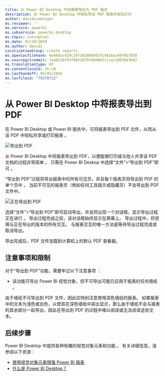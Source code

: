 ```yaml
---
title: 从 Power BI Desktop 中将报表导出为 PDF 格式
description: 从 Power BI Desktop 中轻松导出 PDF 报表并轻松打印
author: davidiseminger
ms.reviewer: ''
ms.service: powerbi
ms.subservice: powerbi-desktop
ms.topic: conceptual
ms.date: 02/28/2019
ms.author: davidi
LocalizationGroup: Create reports
ms.openlocfilehash: 6e468ac429c26f3b1880501914816ac60f8b7858
ms.sourcegitcommit: 7aa0136f93f88516f97ddd8031ccac5d07863b92
ms.translationtype: HT
ms.contentlocale: zh-CN
ms.lasthandoff: 05/05/2020
ms.locfileid: "79378722"
---
```

# <a name="export-reports-to-pdf-from-power-bi-desktop"></a>从 Power BI Desktop 中将报表导出到 PDF
在 Power BI Desktop 或 Power BI 服务中，可将报表导出到 PDF 文件，从而从该 PDF 中轻松共享或打印报表  。

![导出到 PDF](media/desktop-export-to-pdf/export-to-pdf_01.png)

从 Power BI Desktop 中将报表导出到 PDF，以便能够打印或与他人共享该 PDF 文档的过程非常简单  。 只需在 Power BI Deskop 中选择“文件”>“导出到 PDF”即可  。

“导出到 PDF”过程将导出报表中的所有可见页，并且每个报表页将导出到 PDF 的单个页中   。 当前不可见的报表页（例如任何工具提示或隐藏页）不会导出到 PDF 文件中。 

![正在导出到 PDF](media/desktop-export-to-pdf/export-to-pdf_02.png)

选择“文件”>“导出到 PDF”即可启动导出，并且将出现一个对话框，显示导出过程正在进行  。 导出过程完成之前，该对话框始终显示在屏幕上。 导出过程中，将禁用与正在导出的版本的所有交互。 与报表交互的唯一方法是等待导出过程完成或取消导出。 

导出完成后，PDF 文件加载到计算机上的默认 PDF 查看器。 

## <a name="considerations-and-limitations"></a>注意事项和限制
对于“导出到 PDF”功能，需要牢记以下注意事项  ：

* 该功能可导出 Power BI 视觉对象，但不可导出可能已应用于报表的任何墙纸  。

由于墙纸不可导出到 PDF 文件，因此应特别注意使用深色墙纸的报表。 如果报表中的文本为浅色或白色，以使其在深色墙纸中突出显示，那么由于墙纸不会与报表的其余部分一起导出，因此在导出到 PDF 的过程中难以阅读或无法阅读这些文本。 



## <a name="next-steps"></a>后续步骤
Power BI Desktop 中提供各种有趣的视觉对象元素和功能  。 有关详细信息，请参阅以下资源：

* [使用视觉对象元素增强 Power BI 报表](desktop-visual-elements-for-reports.md)
* [什么是 Power BI Desktop？](desktop-what-is-desktop.md)


